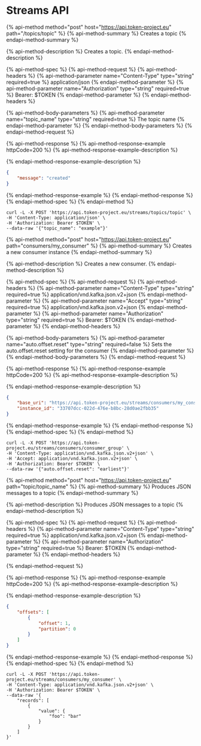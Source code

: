 # Streams API

{% api-method method="post" host="https://api.token-project.eu" path="/topics/topic" %}
{% api-method-summary %}
Creates a topic
{% endapi-method-summary %}

{% api-method-description %}
Creates a topic.
{% endapi-method-description %}

{% api-method-spec %}
{% api-method-request %}
{% api-method-headers %}
{% api-method-parameter name="Content-Type" type="string" required=true %}
application/json
{% endapi-method-parameter %}
{% api-method-parameter name="Authorization" type="string" required=true %}
Bearer: $TOKEN
{% endapi-method-parameter %}
{% endapi-method-headers %}

{% api-method-body-parameters %}
{% api-method-parameter name="topic_name" type="string" required=true %}
The topic name
{% endapi-method-parameter %}
{% endapi-method-body-parameters %}
{% endapi-method-request %}

{% api-method-response %}
{% api-method-response-example httpCode=200 %}
{% api-method-response-example-description %}

{% endapi-method-response-example-description %}

```json
{
    "message": "created"
}
```
{% endapi-method-response-example %}
{% endapi-method-response %}
{% endapi-method-spec %}
{% endapi-method %}

```text
curl -L -X POST 'https://api.token-project.eu/streams/topics/topic' \
-H 'Content-Type: application/json' \
-H 'Authorization: Bearer $TOKEN' \
--data-raw '{"topic_name": "example"}'
```


{% api-method method="post" host="https://api.token-project.eu" path="consumers/my_consumer" %}
{% api-method-summary %}
Creates a new consumer instance
{% endapi-method-summary %}

{% api-method-description %}
Creates a new consumer.
{% endapi-method-description %}

{% api-method-spec %}
{% api-method-request %}
{% api-method-headers %}
{% api-method-parameter name="Content-Type" type="string" required=true %}
application/vnd.kafka.json.v2+json
{% endapi-method-parameter %}
{% api-method-parameter name="Accept" type="string" required=true %}
application/vnd.kafka.json.v2+json
{% endapi-method-parameter %}
{% api-method-parameter name="Authorization" type="string" required=true %}
Bearer: $TOKEN
{% endapi-method-parameter %}
{% endapi-method-headers %}

{% api-method-body-parameters %}
{% api-method-parameter name="auto.offset.reset" type="string" required=false %}
Sets the auto.offset.reset setting for the consumer
{% endapi-method-parameter %}
{% endapi-method-body-parameters %}
{% endapi-method-request %}

{% api-method-response %}
{% api-method-response-example httpCode=200 %}
{% api-method-response-example-description %}

{% endapi-method-response-example-description %}

```json
{
    "base_uri": "https://api.token-project.eu/streams/consumers/my_consumer/instances/33707dcc-022d-476e-b8bc-28d0ae2fbb35",
    "instance_id": "33707dcc-022d-476e-b8bc-28d0ae2fbb35"
}
```
{% endapi-method-response-example %}
{% endapi-method-response %}
{% endapi-method-spec %}
{% endapi-method %}

```text
curl -L -X POST 'https://api.token-project.eu/streams/consumers/consumer_group' \
-H 'Content-Type: application/vnd.kafka.json.v2+json' \
-H 'Accept: application/vnd.kafka.json.v2+json' \
-H 'Authorization: Bearer $TOKEN' \
--data-raw '{"auto.offset.reset": "earliest"}'
```



{% api-method method="post" host="https://api.token-project.eu" path="topic/topic_name" %}
{% api-method-summary %}
Produces JSON messages to a topic
{% endapi-method-summary %}

{% api-method-description %}
Produces JSON messages to a topic
{% endapi-method-description %}

{% api-method-spec %}
{% api-method-request %}
{% api-method-headers %}
{% api-method-parameter name="Content-Type" type="string" required=true %}
application/vnd.kafka.json.v2+json
{% endapi-method-parameter %}
{% api-method-parameter name="Authorization" type="string" required=true %}
Bearer: $TOKEN
{% endapi-method-parameter %}
{% endapi-method-headers %}

{% endapi-method-request %}

{% api-method-response %}
{% api-method-response-example httpCode=200 %}
{% api-method-response-example-description %}

{% endapi-method-response-example-description %}

```json
{
    "offsets": [
        {
            "offset": 1,
            "partition": 0
        }
    ]
}
```
{% endapi-method-response-example %}
{% endapi-method-response %}
{% endapi-method-spec %}
{% endapi-method %}

```text
curl -L -X POST 'https://api.token-project.eu/streams/consumers/my_consumer' \
-H 'Content-Type: application/vnd.kafka.json.v2+json' \
-H 'Authorization: Bearer $TOKEN' \
--data-raw '{
    "records": [
        {
            "value": {
                "foo": "bar"
            }
        }
    ]
}'
```
